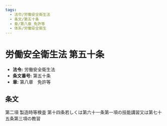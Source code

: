 ```yaml
---
tags:
  - 法令/労働安全衛生法
  - 条文/第五十条
  - 章/第八章_免許等
  - 体系/労働安全衛生
---
```

# 労働安全衛生法 第五十条

- **法令:** 労働安全衛生法
- **条文番号:** 第五十条
- **章:** 第八章　免許等

## 条文
第二項	製造時等検査	第十四条若しくは第六十一条第一項の技能講習又は第七十五条第三項の教習

